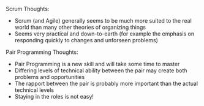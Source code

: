 
Scrum Thoughts:

  - Scrum (and Agile) generally seems to be much more suited to the real world than many other theories of organizing things 
  - Seems very practical and down-to-earth (for example the emphasis on responding quickly to changes and unforseen problems)


Pair Programming Thoughts:
  - Pair Programming is a new skill and will take some time to master
  - Differing levels of technical ability between the pair may create both problems and opportunities
  - The rapport between the pair is probably more important than the actual technical levels
  - Staying in the roles is not easy!


